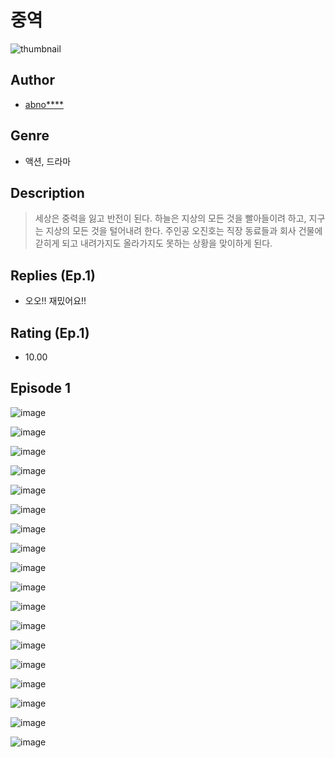 # 중역
![thumbnail](https://image-comic.pstatic.net/user_contents_data/challenge_comic/2023/05/23/359721/upload_4135770344816795952_480x623.jpeg)

## Author
- [abno****](https://comic.naver.com/artistTitle?id=359721)

## Genre
- 액션, 드라마

## Description
> 세상은 중력을 잃고 반전이 된다. 하늘은 지상의 모든 것을 빨아들이려 하고, 지구는 지상의 모든 것을 털어내려 한다. 주인공 오진호는 직장 동료들과 회사 건물에 갇히게 되고 내려가지도 올라가지도 못하는 상황을 맞이하게 된다.

## Replies (Ep.1)
- 오오!! 재밌어요!!

## Rating (Ep.1)
- 10.00

## Episode 1
![image](https://image-comic.pstatic.net/user_contents_data/challenge_comic/2023/05/23/359721/upload_3631134282651678052.jpeg)

![image](https://image-comic.pstatic.net/user_contents_data/challenge_comic/2023/05/23/359721/upload_3906362736152621414.jpeg)

![image](https://image-comic.pstatic.net/user_contents_data/challenge_comic/2023/05/23/359721/upload_7292788164567381560.jpeg)

![image](https://image-comic.pstatic.net/user_contents_data/challenge_comic/2023/05/23/359721/upload_7363721168630015281.jpeg)

![image](https://image-comic.pstatic.net/user_contents_data/challenge_comic/2023/05/23/359721/upload_3847544336610111586.jpeg)

![image](https://image-comic.pstatic.net/user_contents_data/challenge_comic/2023/05/23/359721/upload_7365183307889456997.jpeg)

![image](https://image-comic.pstatic.net/user_contents_data/challenge_comic/2023/05/23/359721/upload_7161910220333267298.jpeg)

![image](https://image-comic.pstatic.net/user_contents_data/challenge_comic/2023/05/23/359721/upload_3760850275781390947.jpeg)

![image](https://image-comic.pstatic.net/user_contents_data/challenge_comic/2023/05/23/359721/upload_3847820326192047713.jpeg)

![image](https://image-comic.pstatic.net/user_contents_data/challenge_comic/2023/05/23/359721/upload_3689964559289102897.jpeg)

![image](https://image-comic.pstatic.net/user_contents_data/challenge_comic/2023/05/23/359721/upload_3760564204434896440.jpeg)

![image](https://image-comic.pstatic.net/user_contents_data/challenge_comic/2023/05/23/359721/upload_3559589060884640056.jpeg)

![image](https://image-comic.pstatic.net/user_contents_data/challenge_comic/2023/05/23/359721/upload_7291948154108589366.jpeg)

![image](https://image-comic.pstatic.net/user_contents_data/challenge_comic/2023/05/23/359721/upload_3631650834076676917.jpeg)

![image](https://image-comic.pstatic.net/user_contents_data/challenge_comic/2023/05/23/359721/upload_3474868391442932068.jpeg)

![image](https://image-comic.pstatic.net/user_contents_data/challenge_comic/2023/05/23/359721/upload_3473231013312946997.jpeg)

![image](https://image-comic.pstatic.net/user_contents_data/challenge_comic/2023/05/23/359721/upload_4050198623313671481.jpeg)

![image](https://image-comic.pstatic.net/user_contents_data/challenge_comic/2023/05/23/359721/upload_7076391112149394278.jpeg)
